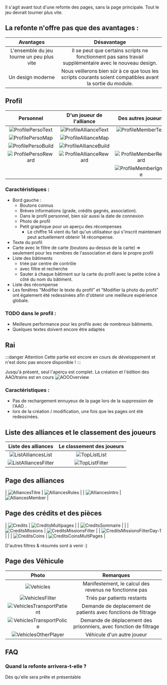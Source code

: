 Il s'agit avant tout d'une refonte des pages, sans la page principale.
Tout le jeu devrait tourner plus vite.

## La refonte n'offre pas que des avantages :

|                 Avantages                 |                                                Désavantage                                                |
| :---------------------------------------: | :-------------------------------------------------------------------------------------------------------: |
| L'ensemble du jeu tourne un peu plus vite |  Il se peut que certains scripts ne fonctionnent pas sans travail supplémentaire avec le nouveau design.  |
|             Un design moderne             | Nous veillerons bien sûr à ce que tous les scripts courants soient compatibles avant la sortie du module. |



## Profil 

|                     Personnel                   |              D'un joueur de l'alliance                |                Des autres joueurs                 |
| :---------------------------------------------: | :---------------------------------------------------: | :-----------------------------------------------: |
| ![ProfilePersoText](Profile/Perso/Text.png)     | ![ProfileAllianceText](Profile/Alliance/Text.png)     | ![ProfileMemberText](Profile/Member/Text.png)     |
| ![ProfilePersoMap](Profile/Perso/Map.png)       | ![ProfileAllianceMap](Profile/Alliance/Map.png)       |                                                   |
| ![ProfilePersoBuild](Profile/Perso/Build.png)   | ![ProfileAllianceBuild](Profile/Alliance/Build.png)   |                                                   |
| ![ProfilePersoReward](Profile/Perso/Reward.png) | ![ProfileAllianceReward](Profile/Alliance/Reward.png) | ![ProfileMemberReward](Profile/Member/Reward.png) |
|                                                 |                                                       | ![ProfileMemberIgnore](Profile/Member/Ignore.png) |

### Caractéristiques :
* Bord gauche :
	* Boutons connus
	* Brèves informations (grade, crédits gagnés, association).
	* Dans le profil personnel, bien sûr aussi la date de connexion
	* Photo de profil
	* Petit graphique pour un aperçu des récompenses
		* Le chiffre 14 vient du fait qu'un utilisateur qui s'inscrit maintenant peut actuellement obtenir 14 récompense.
* Texte du profil
* Carte avec le filtre de carte (boutons au-dessus de la carte) => seulement pour les membres de l'association et dans le propre profil
* Liste des bâtiments
	* triée par centre de contrôle
	* avec filtre et recherche
	* Sauter à chaque bâtiment sur la carte du profil avec la petite icône à côté du nom du bâtiment.
* Liste des récompense
* Les fenêtres "Modifier le texte du profil" et "Modifier la photo du profil" ont également été redessinées afin d'obtenir une meilleure expérience globale.

### TODO dans le profil :
* Meilleure performance pour les profils avec de nombreux bâtiments.
* Quelques textes doivent encore être adaptés

## Rai
:::danger Attention
Cette partie est encore en cours de développement et n'est donc pas encore disponible ! 
:::

Jusqu'à présent, seul l'aperçu est complet. La création et l'édition des AAO/trains est en cours
![AOOOverview](AOO/Overview.png)

### Caractéristiques :
* Pas de rechargement ennuyeux de la page lors de la suppression de l'AAO .
* lors de la création / modification, une fois que les pages ont été redessinées.

## Liste des alliances et le classement des joueurs


|                         Liste des alliances                         |                      Le classement des joueurs                      |
| :-----------------------------------------------------------------: | :-----------------------------------------------------------------: |
| ![ListAlliancesList](ListAlliances/List.png)                        | ![TopListList](TopList/List.png)                                    | 
| ![ListAlliancesFilter](ListAlliances/Filter.png)                    | ![TopListFilter](TopList/Filter.png)                                | 

## Page des alliances

| ![AlliancesTitre](Alliances/Titre.png)                              | ![AlliancesRules](Alliances/Rules.png)                              | 
| ![AlliancesIntro](Alliances/Intro.png)                              | ![AlliancesMember](Alliances/Member.png)                            | 

## Page des crédits et des pièces

| ![Credits](Credits/Credits.png)                                     | ![CreditsMultipages](Credits/CreditsMultiPages.png)                 | 
| ![CreditsSommaire](Credits/Sommaire.png)                            |                                                                     | 
| ![CreditsMissions](Credits/Missions.png)                            | ![CreditsMissionsFilter](Credits/MissionsFilter.png)                | 
| ![CreditsMissionsFilterDay-1](Credits/MissionsFilterDay-1.png)      |                                                                     | 
| ![CreditsCoins](Credits/Coins.png)                                  | ![CreditsCoinsMultiPages](Credits/CoinsMultiPages.png)              | 



D'autres filtres & résumés sont à venir :)

## Page des Véhicule

|                                Photo                                |                              Remarques                              |
| :-----------------------------------------------------------------: | :-----------------------------------------------------------------: |
| ![Vehicles](Vehicles/Vehicle.png)                                   | Manifestement, le calcul des revenus ne fonctionne pas              |
| ![VehiclesFilter](Vehicles/Filter.png)                              | Triés par patients restants                                         |
| ![VehiclesTransportPatient](Vehicles/TransportPatient.png)          | Demande de deplacement de patients avec fonctions de filtrage       |
| ![VehiclesTransportPolice](Vehicles/TransportPolice.png)            | Demande de déplacement des prisonniers, avec fonction de filtrage   |
| ![VehiclesOtherPlayer](Vehicles/OtherPlayer.png)                    | Véhicule d'un autre joueur                                          |

## FAQ

### Quand la refonte arrivera-t-elle ?
Dès qu'elle sera prête et présentable


